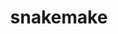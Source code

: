 ---
title: "snakemake"
layout: cache
categories: [package, develop]
meta: {"versions": ["7.22.0", "7.32.4"], "compilers": ["gcc@=7.3.1"], "oss": ["amzn2"], "platforms": ["linux"], "targets": ["aarch64", "neoverse_n1", "x86_64_v3"], "stacks": ["aws-isc", "aws-isc-aarch64", "root"], "num_specs": 15, "num_specs_by_stack": {"aws-isc-aarch64": 10, "root": 15, "aws-isc": 5}}
spec_details: [{"hash": "53cga243izrzzzw5ekieqkzv34ln7byh", "compiler": "gcc@=7.3.1", "versions": ["7.22.0"], "os": "amzn2", "platform": "linux", "target": "aarch64", "variants": ["build_system=python_pip", "~ftp", "~google-cloud", "~http", "~reports", "~s3"], "stacks": ["aws-isc-aarch64", "root"], "size": "-", "tarball": "https://binaries.spack.io/develop/build_cache/linux-amzn2-aarch64/gcc-7.3.1/snakemake-7.22.0/linux-amzn2-aarch64-gcc-7.3.1-snakemake-7.22.0-53cga243izrzzzw5ekieqkzv34ln7byh.spack"}, {"hash": "hqdzpivpb5k2c2jmtu5yp5idz2b76tkb", "compiler": "gcc@=7.3.1", "versions": ["7.32.4"], "os": "amzn2", "platform": "linux", "target": "aarch64", "variants": ["~azure", "build_system=python_pip", "~ftp", "~google-cloud", "~http", "~reports", "~s3"], "stacks": ["aws-isc-aarch64", "root"], "size": "-", "tarball": "https://binaries.spack.io/develop/build_cache/linux-amzn2-aarch64/gcc-7.3.1/snakemake-7.32.4/linux-amzn2-aarch64-gcc-7.3.1-snakemake-7.32.4-hqdzpivpb5k2c2jmtu5yp5idz2b76tkb.spack"}, {"hash": "xsinjw7hw4pcjoc4ob56hh7hrnbn5knw", "compiler": "gcc@=7.3.1", "versions": ["7.22.0"], "os": "amzn2", "platform": "linux", "target": "aarch64", "variants": ["build_system=python_pip", "~ftp", "~google-cloud", "~http", "~reports", "~s3"], "stacks": ["aws-isc-aarch64", "root"], "size": "-", "tarball": "https://binaries.spack.io/develop/build_cache/linux-amzn2-aarch64/gcc-7.3.1/snakemake-7.22.0/linux-amzn2-aarch64-gcc-7.3.1-snakemake-7.22.0-xsinjw7hw4pcjoc4ob56hh7hrnbn5knw.spack"}, {"hash": "7udtnv3gjenr3yhdztjti4oaxweaixif", "compiler": "gcc@=7.3.1", "versions": ["7.32.4"], "os": "amzn2", "platform": "linux", "target": "aarch64", "variants": ["~azure", "build_system=python_pip", "~ftp", "~google-cloud", "~http", "~reports", "~s3"], "stacks": ["aws-isc-aarch64", "root"], "size": "-", "tarball": "https://binaries.spack.io/develop/build_cache/linux-amzn2-aarch64/gcc-7.3.1/snakemake-7.32.4/linux-amzn2-aarch64-gcc-7.3.1-snakemake-7.32.4-7udtnv3gjenr3yhdztjti4oaxweaixif.spack"}, {"hash": "qlidq3g56n6sswabjlu3b5kgcjubj7ax", "compiler": "gcc@=7.3.1", "versions": ["7.32.4"], "os": "amzn2", "platform": "linux", "target": "aarch64", "variants": ["~azure", "build_system=python_pip", "~ftp", "~google-cloud", "~http", "~reports", "~s3"], "stacks": ["aws-isc-aarch64", "root"], "size": "-", "tarball": "https://binaries.spack.io/develop/build_cache/linux-amzn2-aarch64/gcc-7.3.1/snakemake-7.32.4/linux-amzn2-aarch64-gcc-7.3.1-snakemake-7.32.4-qlidq3g56n6sswabjlu3b5kgcjubj7ax.spack"}, {"hash": "pr3yqsy6k3lew2js5zarodnpx2kjsmtk", "compiler": "gcc@=7.3.1", "versions": ["7.32.4"], "os": "amzn2", "platform": "linux", "target": "neoverse_n1", "variants": ["~azure", "build_system=python_pip", "~ftp", "~google-cloud", "~http", "~reports", "~s3"], "stacks": ["aws-isc-aarch64", "root"], "size": "-", "tarball": "https://binaries.spack.io/develop/build_cache/linux-amzn2-neoverse_n1/gcc-7.3.1/snakemake-7.32.4/linux-amzn2-neoverse_n1-gcc-7.3.1-snakemake-7.32.4-pr3yqsy6k3lew2js5zarodnpx2kjsmtk.spack"}, {"hash": "lfmhukqpkoummbipc25axugdovztwebd", "compiler": "gcc@=7.3.1", "versions": ["7.32.4"], "os": "amzn2", "platform": "linux", "target": "neoverse_n1", "variants": ["~azure", "build_system=python_pip", "~ftp", "~google-cloud", "~http", "~reports", "~s3"], "stacks": ["aws-isc-aarch64", "root"], "size": "-", "tarball": "https://binaries.spack.io/develop/build_cache/linux-amzn2-neoverse_n1/gcc-7.3.1/snakemake-7.32.4/linux-amzn2-neoverse_n1-gcc-7.3.1-snakemake-7.32.4-lfmhukqpkoummbipc25axugdovztwebd.spack"}, {"hash": "yg2c7tcltped5lb7n4fcplchdpm22ryo", "compiler": "gcc@=7.3.1", "versions": ["7.22.0"], "os": "amzn2", "platform": "linux", "target": "neoverse_n1", "variants": ["build_system=python_pip", "~ftp", "~google-cloud", "~http", "~reports", "~s3"], "stacks": ["aws-isc-aarch64", "root"], "size": "-", "tarball": "https://binaries.spack.io/develop/build_cache/linux-amzn2-neoverse_n1/gcc-7.3.1/snakemake-7.22.0/linux-amzn2-neoverse_n1-gcc-7.3.1-snakemake-7.22.0-yg2c7tcltped5lb7n4fcplchdpm22ryo.spack"}, {"hash": "b2zlm7gsbpwu6aiprnnipgl2ueyxfbj5", "compiler": "gcc@=7.3.1", "versions": ["7.22.0"], "os": "amzn2", "platform": "linux", "target": "neoverse_n1", "variants": ["build_system=python_pip", "~ftp", "~google-cloud", "~http", "~reports", "~s3"], "stacks": ["aws-isc-aarch64", "root"], "size": "-", "tarball": "https://binaries.spack.io/develop/build_cache/linux-amzn2-neoverse_n1/gcc-7.3.1/snakemake-7.22.0/linux-amzn2-neoverse_n1-gcc-7.3.1-snakemake-7.22.0-b2zlm7gsbpwu6aiprnnipgl2ueyxfbj5.spack"}, {"hash": "57ot5lb5zuem3vblbam4cor67dv2tsui", "compiler": "gcc@=7.3.1", "versions": ["7.32.4"], "os": "amzn2", "platform": "linux", "target": "neoverse_n1", "variants": ["~azure", "build_system=python_pip", "~ftp", "~google-cloud", "~http", "~reports", "~s3"], "stacks": ["aws-isc-aarch64", "root"], "size": "-", "tarball": "https://binaries.spack.io/develop/build_cache/linux-amzn2-neoverse_n1/gcc-7.3.1/snakemake-7.32.4/linux-amzn2-neoverse_n1-gcc-7.3.1-snakemake-7.32.4-57ot5lb5zuem3vblbam4cor67dv2tsui.spack"}, {"hash": "e254lpl7yjtklxxcixff6eg2ig4mncri", "compiler": "gcc@=7.3.1", "versions": ["7.32.4"], "os": "amzn2", "platform": "linux", "target": "x86_64_v3", "variants": ["~azure", "build_system=python_pip", "~ftp", "~google-cloud", "~http", "~reports", "~s3"], "stacks": ["aws-isc", "root"], "size": "-", "tarball": "https://binaries.spack.io/develop/build_cache/linux-amzn2-x86_64_v3/gcc-7.3.1/snakemake-7.32.4/linux-amzn2-x86_64_v3-gcc-7.3.1-snakemake-7.32.4-e254lpl7yjtklxxcixff6eg2ig4mncri.spack"}, {"hash": "46ci2oxpoghizh2i2l52etx7ikkxhaib", "compiler": "gcc@=7.3.1", "versions": ["7.22.0"], "os": "amzn2", "platform": "linux", "target": "x86_64_v3", "variants": ["build_system=python_pip", "~ftp", "~google-cloud", "~http", "~reports", "~s3"], "stacks": ["aws-isc", "root"], "size": "-", "tarball": "https://binaries.spack.io/develop/build_cache/linux-amzn2-x86_64_v3/gcc-7.3.1/snakemake-7.22.0/linux-amzn2-x86_64_v3-gcc-7.3.1-snakemake-7.22.0-46ci2oxpoghizh2i2l52etx7ikkxhaib.spack"}, {"hash": "ve7ga2aygtu3ea3p4n7pk4qlihgkte4w", "compiler": "gcc@=7.3.1", "versions": ["7.22.0"], "os": "amzn2", "platform": "linux", "target": "x86_64_v3", "variants": ["build_system=python_pip", "~ftp", "~google-cloud", "~http", "~reports", "~s3"], "stacks": ["aws-isc", "root"], "size": "-", "tarball": "https://binaries.spack.io/develop/build_cache/linux-amzn2-x86_64_v3/gcc-7.3.1/snakemake-7.22.0/linux-amzn2-x86_64_v3-gcc-7.3.1-snakemake-7.22.0-ve7ga2aygtu3ea3p4n7pk4qlihgkte4w.spack"}, {"hash": "3dwkdsi24yecbdakovhqvj7f3wdpsplh", "compiler": "gcc@=7.3.1", "versions": ["7.32.4"], "os": "amzn2", "platform": "linux", "target": "x86_64_v3", "variants": ["~azure", "build_system=python_pip", "~ftp", "~google-cloud", "~http", "~reports", "~s3"], "stacks": ["aws-isc", "root"], "size": "-", "tarball": "https://binaries.spack.io/develop/build_cache/linux-amzn2-x86_64_v3/gcc-7.3.1/snakemake-7.32.4/linux-amzn2-x86_64_v3-gcc-7.3.1-snakemake-7.32.4-3dwkdsi24yecbdakovhqvj7f3wdpsplh.spack"}, {"hash": "5ons77uojjnnhfwnzzsazwxixdfvmadi", "compiler": "gcc@=7.3.1", "versions": ["7.32.4"], "os": "amzn2", "platform": "linux", "target": "x86_64_v3", "variants": ["~azure", "build_system=python_pip", "~ftp", "~google-cloud", "~http", "~reports", "~s3"], "stacks": ["aws-isc", "root"], "size": "-", "tarball": "https://binaries.spack.io/develop/build_cache/linux-amzn2-x86_64_v3/gcc-7.3.1/snakemake-7.32.4/linux-amzn2-x86_64_v3-gcc-7.3.1-snakemake-7.32.4-5ons77uojjnnhfwnzzsazwxixdfvmadi.spack"}]
---